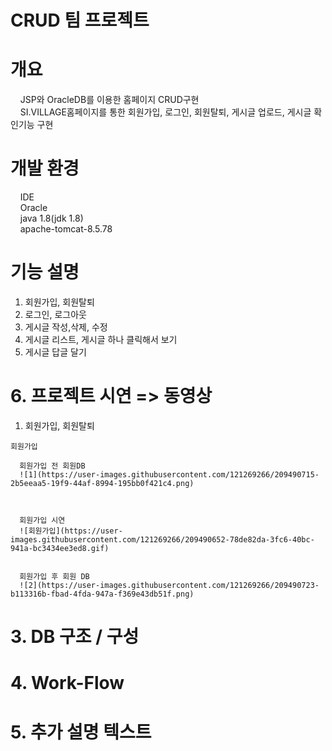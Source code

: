 
# CRUD 팀 프로젝트
# 개요
&nbsp;&nbsp;&nbsp;  JSP와 OracleDB를 이용한 홈페이지 CRUD구현<br>
&nbsp;&nbsp;&nbsp;  SI.VILLAGE홈페이지를 통한 회원가입, 로그인, 회원탈퇴, 게시글 업로드, 게시글 확인기능 구현<br>

# 개발 환경
&nbsp;&nbsp;&nbsp;  IDE<br>
&nbsp;&nbsp;&nbsp;  Oracle<br>
&nbsp;&nbsp;&nbsp;  java 1.8(jdk 1.8)<br>
&nbsp;&nbsp;&nbsp;  apache-tomcat-8.5.78<br>
  
# 기능 설명
  1. 회원가입, 회원탈퇴
  2. 로그인, 로그아웃
  3. 게시글 작성,삭제, 수정
  4. 게시글 리스트, 게시글 하나 클릭해서 보기
  5. 게시글 답글 달기
  
# 6. 프로젝트 시연 => 동영상
  1. 회원가입, 회원탈퇴
    
    회원가입
    
      회원가입 전 회원DB
      ![1](https://user-images.githubusercontent.com/121269266/209490715-2b5eeaa5-19f9-44af-8994-195bb0f421c4.png)


      
      회원가입 시연
      ![회원가입](https://user-images.githubusercontent.com/121269266/209490652-78de82da-3fc6-40bc-941a-bc3434ee3ed8.gif)
      
      
      회원가입 후 회원 DB
      ![2](https://user-images.githubusercontent.com/121269266/209490723-b113316b-fbad-4fda-947a-f369e43db51f.png)


  
# 3. DB 구조 / 구성
# 4. Work-Flow
# 5. 추가 설명 텍스트

